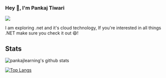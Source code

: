 ### Hey 👋, I'm Pankaj Tiwari

[![](https://img.shields.io/badge/-@pankajlearning-%23181717?style=flat-square&logo=github)](https://github.com/pankajlearning)

I am exploring .net and it's cloud technology, If you're interested in all things .NET make sure you check it out 😄!

## Stats
![pankajlearning's github stats](https://github-readme-stats.vercel.app/api?username=pankajlearning&show_icons=true&theme=tokyonight)


[![Top Langs](https://github-readme-stats.vercel.app/api/top-langs/?username=pankajlearning&layout=compact)](https://github.com/pankajlearning/github-readme-stats)
